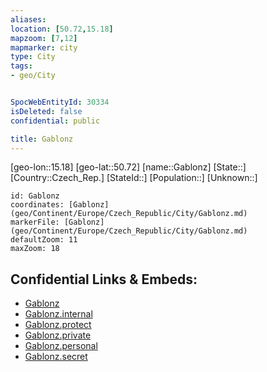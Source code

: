 ```yaml
---
aliases: 
location: [50.72,15.18]
mapzoom: [7,12] 
mapmarker: city 
type: City
tags:
- geo/City


SpocWebEntityId: 30334
isDeleted: false
confidential: public

title: Gablonz
---
```

[geo-lon::15.18]
[geo-lat::50.72]
[name::Gablonz]
[State::]
[Country::Czech_Rep.]
[StateId::]
[Population::]
[Unknown::]


```leaflet
id: Gablonz
coordinates: [Gablonz](geo/Continent/Europe/Czech_Republic/City/Gablonz.md)
markerFile: [Gablonz](geo/Continent/Europe/Czech_Republic/City/Gablonz.md)
defaultZoom: 11 
maxZoom: 18
```


## Confidential Links & Embeds: 
- [Gablonz](../../../../../../_public/geo/Continent/Europe/Czech_Republic/City/Gablonz.md) 
- [Gablonz.internal](../../../../../../_internal/geo/Continent/Europe/Czech_Republic/City/Gablonz.internal.md) 
- [Gablonz.protect](../../../../../../_protect/geo/Continent/Europe/Czech_Republic/City/Gablonz.protect.md) 
- [Gablonz.private](../../../../../../_private/geo/Continent/Europe/Czech_Republic/City/Gablonz.private.md) 
- [Gablonz.personal](../../../../../../_personal/geo/Continent/Europe/Czech_Republic/City/Gablonz.personal.md) 
- [Gablonz.secret](../../../../../../_secret/geo/Continent/Europe/Czech_Republic/City/Gablonz.secret.md) 
